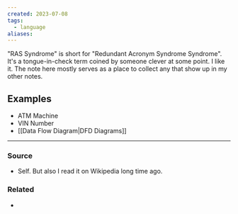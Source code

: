 ```yaml
---
created: 2023-07-08
tags:
  - language
aliases:
---
```

"RAS Syndrome" is short for "Redundant Acronym Syndrome Syndrome". It's a tongue-in-check term coined by someone clever at some point. I like it. The note here mostly serves as a place to collect any that show up in my other notes.
## Examples
- ATM Machine
- VIN Number
- [[Data Flow Diagram|DFD Diagrams]]

---
### Source
- Self. But also I read it on Wikipedia long time ago.

### Related
- 